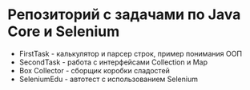 # Репозиторий с задачами по Java Core и Selenium

- FirstTask -  калькулятор и парсер строк, пример понимания ООП
- SecondTask -  работа с интерфейсами Collection и Map
- Box Collector - сборщик коробки сладостей
- SeleniumEdu - автотест с использованием Selenium
